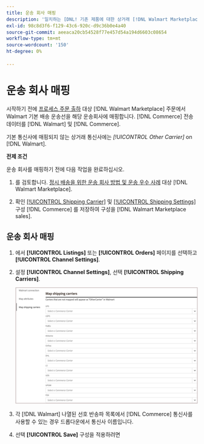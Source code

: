 ```yaml
---
title: 운송 회사 매핑
description: '일치하는 [DNL! 기존 제품에 대한 상거래 [!DNL Walmart Marketplace] 목록 및 데이터 동기화 [!DNL Channel Manager] 및 [!DNL Walmart]'
exl-id: 98c8d3f6-f129-43c6-920c-d9c36b0e4a40
source-git-commit: aeeaca20cb54528f77e457d54a194d6603c08654
workflow-type: tm+mt
source-wordcount: '150'
ht-degree: 0%

---
```



# 운송 회사 매핑

시작하기 전에 [프로세스 주문 출하](process-orders.md#ship-an-order) 대상 [!DNL Walmart Marketplace] 주문에서 Walmart 기본 배송 운송선을 해당 운송회사에 매핑합니다. [!DNL Commerce] 전송 데이터를 [!DNL Walmart] 및 [!DNL Commerce].

기본 통신사에 매핑되지 않는 상거래 통신사에는 *[!UICONTROL Other Carrier]* on [!DNL Walmart].

**전제 조건**

운송 회사를 매핑하기 전에 다음 작업을 완료하십시오.

1. 를 검토합니다. [정시 배송을 위한 운송 회사 방법 및 운송 우수 사례](https://sellerhelp.walmart.com/s/guide?article=000009473) 대상 [!DNL Walmart Marketplace].

1. 확인 [[!UICONTROL Shipping Carrier]](https://docs.magento.com/user-guide/shipping/carriers.html) 및 [[!UICONTROL Shipping Settings]](https://docs.magento.com/user-guide/configuration/sales/shipping-settings.html) 구성 [!DNL Commerce] 를 저장하여 구성을 [!DNL Walmart Marketplace sales].

## 운송 회사 매핑

1. 에서 **[!UICONTROL Listings]** 또는 **[!UICONTROL Orders]** 페이지를 선택하고 **[!UICONTROL Channel Settings]**.

1. 설정 **[!UICONTROL Channel Settings]**, 선택 **[!UICONTROL Shipping Carriers]**.

   ![운송 회사 매핑](assets/map-shipping-carriers.png)

1. 각 [!DNL Walmart] 나열된 선호 반송파 목록에서 [!DNL Commerce] 통신사를 사용할 수 있는 경우 드롭다운에서 통신사 이름입니다.

1. 선택 **[!UICONTROL Save]** 구성을 적용하려면

